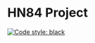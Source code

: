 # HN84 Project
[![Code style: black](https://img.shields.io/badge/code%20style-black-000000.svg)](https://github.com/psf/black)
